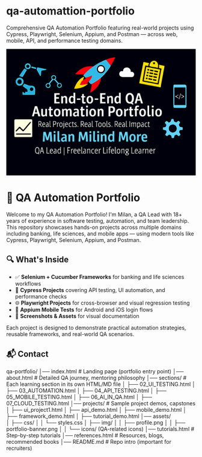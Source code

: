 # qa-automattion-portfolio

Comprehensive QA Automation Portfolio featuring real-world projects using Cypress, Playwright, Selenium, Appium, and Postman — across web, mobile, API, and performance testing domains.

![QA Automation Portfolio Banner](assets/qa-automation-banner.png)

# 🧪 QA Automation Portfolio

Welcome to my QA Automation Portfolio! I'm Milan, a QA Lead with 18+ years of experience in software testing, automation, and team leadership. This repository showcases hands-on projects across multiple domains including banking, life sciences, and mobile apps — using modern tools like Cypress, Playwright, Selenium, Appium, and Postman.

## 🔍 What's Inside

- ✅ **Selenium + Cucumber Frameworks** for banking and life sciences workflows
- 🧪 **Cypress Projects** covering API testing, UI automation, and performance checks
- 🌐 **Playwright Projects** for cross-browser and visual regression testing
- 📱 **Appium Mobile Tests** for Android and iOS login flows
- 📸 **Screenshots & Assets** for visual documentation

Each project is designed to demonstrate practical automation strategies, reusable frameworks, and real-world QA scenarios.

## 📬 Contact

qa-portfolio/
│── index.html # Landing page (portfolio entry point)
│── about.html # Detailed QA journey, mentoring philosophy
│── sections/ # Each learning section in its own HTML/MD file
│ ├── 02_UI_TESTING.html
│ ├── 03_AUTOMATION.html
│ ├── 04_API_TESTING.html
│ ├── 05_MOBILE_TESTING.html
│ ├── 06_AI_IN_QA.html
│ ├── 07_CLOUD_TESTING.html
│── projects/ # Sample project demos, capstones
│ ├── ui_project1.html
│ ├── api_demo.html
│ ├── mobile_demo.html
│ ├── framework_demo.html
│ ├── tutorial_demo.html
│── assets/  
│ ├── css/
│ │ └── styles.css
│ ├── img/
│ │ ├── profile.png
│ │ ├── portfolio-banner.png
│ │ └── icons/ (QA-related icons)
│── tutorials.html # Step-by-step tutorials
│── references.html # Resources, blogs, recommended books
│── README.md # Repo intro (important for recruiters)
